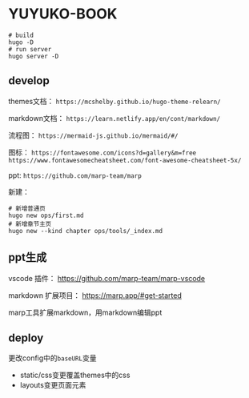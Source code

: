 # YUYUKO-BOOK

```shell
# build
hugo -D
# run server
hugo server -D
```

## develop

themes文档： `https://mcshelby.github.io/hugo-theme-relearn/`

markdown文档： `https://learn.netlify.app/en/cont/markdown/`

流程图： `https://mermaid-js.github.io/mermaid/#/`

图标： `https://fontawesome.com/icons?d=gallery&m=free`
`https://www.fontawesomecheatsheet.com/font-awesome-cheatsheet-5x/`

ppt: `https://github.com/marp-team/marp`

新建：
```shell
# 新增普通页
hugo new ops/first.md
# 新增章节主页
hugo new --kind chapter ops/tools/_index.md
```

## ppt生成

vscode 插件： https://github.com/marp-team/marp-vscode

markdown 扩展项目： https://marp.app/#get-started


marp工具扩展markdown，用markdown编辑ppt

## deploy

更改config中的`baseURL`变量

- static/css变更覆盖themes中的css
- layouts变更页面元素
